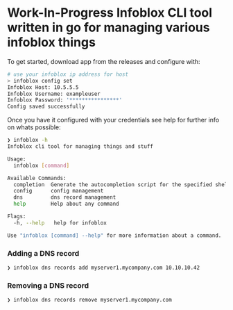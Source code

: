 # Work-In-Progress Infoblox CLI tool written in go for managing various infoblox things

To get started, download app from the releases and configure with:
```bash
# use your infoblox ip address for host
> infoblox config set
Infoblox Host: 10.5.5.5
Infoblox Username: exampleuser
Infoblox Password: '****************'
Config saved successfully
```

Once you have it configured with your credentials see help for further info on whats possible:
```bash
❯ infoblox -h
Infoblox cli tool for managing things and stuff

Usage:
  infoblox [command]

Available Commands:
  completion  Generate the autocompletion script for the specified shell
  config      config management
  dns         dns record management
  help        Help about any command

Flags:
  -h, --help   help for infoblox

Use "infoblox [command] --help" for more information about a command.
```

### Adding a DNS record
```bash
❯ infoblox dns records add myserver1.mycompany.com 10.10.10.42
```

### Removing a DNS record
```bash
❯ infoblox dns records remove myserver1.mycompany.com
```
